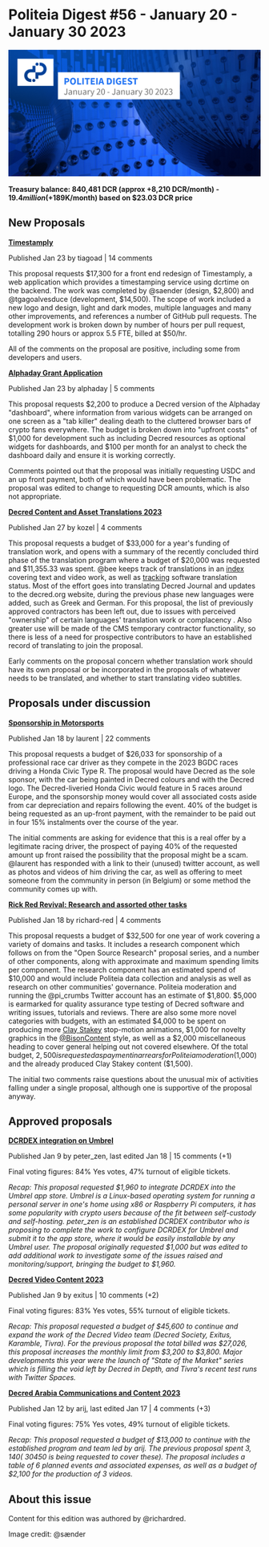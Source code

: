 # Politeia Digest #56 - January 20 - January 30 2023

![Image credit: @sænder](img/issue056/056-title.png)

**Treasury balance: 840,481 DCR (approx +8,210 DCR/month) - $19.4 million (+$189K/month) based on $23.03 DCR price**

## New Proposals

**[Timestamply](https://proposals.decred.org/record/855a506)**

Published Jan 23 by tiagoad | 14 comments

This proposal requests $17,300 for a front end redesign of Timestamply, a web application which provides a timestamping service using dcrtime on the backend. The work was completed by @saender (design, $2,800) and @tgagoalvesduce (development, $14,500). The scope of work included a new logo and design, light and dark modes, multiple languages and many other improvements, and references a number of GitHub pull requests. The development work is broken down by number of hours per pull request, totalling 290 hours or approx 5.5 FTE, billed at $50/hr.

All of the comments on the proposal are positive, including some from developers and users.

**[Alphaday Grant Application](https://proposals.decred.org/record/49793bf)**

Published Jan 23 by alphaday | 5 comments

This proposal requests $2,200 to produce a Decred version of the Alphaday "dashboard", where information from various widgets can be arranged on one screen as a "tab killer" dealing death to the cluttered browser bars of crypto fans everywhere. The budget is broken down into "upfront costs" of $1,000 for development such as including Decred resources as optional widgets for dashboards, and $100 per month for an analyst to check the dashboard daily and ensure it is working correctly.

Comments pointed out that the proposal was initially requesting USDC and an up front payment, both of which would have been problematic. The proposal was edited to change to requesting DCR amounts, which is also not appropriate.

**[Decred Content and Asset Translations 2023](https://proposals.decred.org/record/31c4b5f)**

Published Jan 27 by kozel | 4 comments

This proposal requests a budget of $33,000 for a year's funding of translation work, and opens with a summary of the recently concluded third phase of the translation program where a budget of $20,000 was requested and $11,355.33 was spent. @bee keeps track of translations in an [index](https://github.com/decredcommunity/translations/blob/master/index.md) covering text and video work, as well as [tracking](https://github.com/decredcommunity/translations/blob/master/status.md) software translation status. Most of the effort goes into translating Decred Journal and updates to the decred.org website, during the previous phase new languages were added, such as Greek and German. For this proposal, the list of previously approved contractors has been left out, due to issues with perceived "ownership" of certain languages' translation work or complacency . Also greater use will be made of the CMS temporary contractor functionality, so there is less of a need for prospective contributors to have an established record of translating to join the proposal.

Early comments on the proposal concern whether translation work should have its own proposal or  be incorporated in the proposals of whatever needs to be translated, and whether to start translating video subtitles.

## Proposals under discussion

**[Sponsorship in Motorsports](https://proposals.decred.org/record/2b19c56)**

Published Jan 18 by laurent | 22 comments

This proposal requests a budget of $26,033 for sponsorship of a professional race car driver as they compete in the 2023 BGDC races driving a Honda Civic Type R. The proposal would have Decred as the sole sponsor, with the car being painted in Decred colours and with the Decred logo. The Decred-liveried Honda Civic would feature in 5 races around Europe, and the sponsorship money would cover all associated costs aside from car depreciation and repairs following the event. 40% of the budget is being requested as an up-front payment, with the remainder to be paid out in four 15% instalments over the course of the year.

The initial comments are asking for evidence that this is a real offer by a legitimate racing driver, the prospect of paying 40% of the requested amount up front raised the possibility that the proposal might be a scam. @laurent has responded with a link to their (unused) twitter account, as well as photos and videos of him driving the car, as well as offering to meet someone from the community in person (in Belgium) or some method the community comes up with. 

**[Rick Red Revival: Research and assorted other tasks](https://proposals.decred.org/record/f12258b)**

Published Jan 18 by richard-red | 4 comments

This proposal requests a budget of $32,500 for one year of work covering a variety of domains and tasks. It includes a research component which follows on from the "Open Source Research" proposal series, and a number of other components, along with approximate and maximum spending limits per component. The research component has an estimated spend of $10,000 and would include Politeia data collection and analysis as well as research on other communities' governance. Politeia moderation and running the @pi\_crumbs Twitter account has an estimate of $1,800. $5,000 is earmarked for quality assurance type testing of Decred software and writing issues, tutorials and reviews. There are also some more novel categories with budgets, with an estimated $4,000 to be spent on producing more [Clay Stakey](https://www.youtube.com/@claystakey5157) stop-motion animations, $1,000 for novelty graphics in the [@BisonContent](https://twitter.com/BisonContent) style, as well as a $2,000 miscellaneous heading to cover general helping out not covered elsewhere. Of the total budget, $2,500 is requested as payment in arrears for Politeia moderation ($1,000) and the already produced Clay Stakey content ($1,500).

The initial two comments raise questions about the unusual mix of activities falling under a single proposal, although one is supportive of the proposal anyway.

## Approved proposals

**[DCRDEX integration on Umbrel](https://proposals.decred.org/record/8d83046)**

Published Jan 9 by peter\_zen, last edited Jan 18 | 15 comments (+1) 

Final voting figures: 84% Yes votes, 47% turnout of eligible tickets.

*Recap: This proposal requested $1,960 to integrate DCRDEX into the Umbrel app store. Umbrel is a Linux-based operating system for running a personal server in one's home using x86 or Raspberry Pi computers, it has some popularity with crypto users because of the fit between self-custody and self-hosting. peter\_zen is an established DCRDEX contributor who is proposing to complete the work to configure DCRDEX for Umbrel and submit it to the app store, where it would be easily installable by any Umbrel user. The proposal originally requested $1,000 but was edited to add additional work to investigate some of the issues raised and monitoring/support, bringing the budget to $1,960.*

**[Decred Video Content 2023](https://proposals.decred.org/record/56a439a)**

Published Jan 9 by exitus | 10 comments (+2) 

Final voting figures: 83% Yes votes, 55% turnout of eligible tickets.

*Recap: This proposal requested a budget of $45,600 to continue and expand the work of the Decred Video team (Decred Society, Exitus, Karamble, Tivra). For the previous proposal the total billed was $27,026, this proposal increases the monthly limit from $3,200 to $3,800. Major developments this year were the launch of "State of the Market" series which is filling the void left by Decred in Depth, and Tivra's recent test runs with Twitter Spaces.*

**[Decred Arabia Communications and Content 2023](https://proposals.decred.org/record/5b975ba)**

Published Jan 12 by arij, last edited Jan 17 | 4  comments (+3)

Final voting figures: 75% Yes votes, 49% turnout of eligible tickets.

*Recap: This proposal requested a budget of $13,000 to continue with the established program and team led by arij. The previous proposal spent $3,140 (~30% of budget), and members attended 5 events, with a further 2 after the proposal ended ($450 is being requested to cover these). The proposal includes a table of 6 planned events and associated expenses, as well as a budget of $2,100 for the production of 3 videos.*


## About this issue

Content for this edition was authored by @richardred.

Image credit: @sænder
